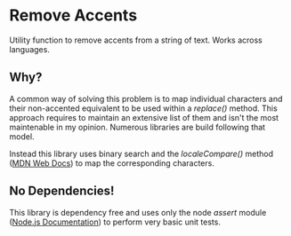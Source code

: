 # Remove Accents

Utility function to remove accents from a string of text. Works across languages.

## Why?

A common way of solving this problem is to map individual characters and their non-accented equivalent to be used within a *replace()* method. This approach requires to maintain an extensive list of them and isn't the most maintenable in my opinion. Numerous libraries are build following that model.

Instead this library uses binary search and the *localeCompare()* method ([MDN Web Docs](https://developer.mozilla.org/en-US/docs/Web/JavaScript/Reference/Global_Objects/String/localeCompare)) to map the corresponding characters.

## No Dependencies!

This library is dependency free and uses only the node *assert* module ([Node.js Documentation](https://nodejs.org/api/assert.html)) to perform very basic unit tests.
